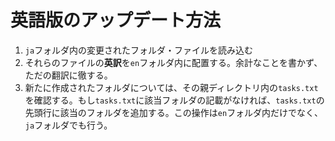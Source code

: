 # 英語版のアップデート方法

1. ```ja```フォルダ内の変更されたフォルダ・ファイルを読み込む
2. それらのファイルの**英訳**を```en```フォルダ内に配置する。余計なことを書かず、ただの翻訳に徹する。
3. 新たに作成されたフォルダについては、その親ディレクトリ内の```tasks.txt```を確認する。もし```tasks.txt```に該当フォルダの記載がなければ、```tasks.txt```の先頭行に該当のフォルダを追加する。この操作は```en```フォルダ内だけでなく、```ja```フォルダでも行う。